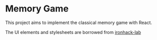 # Memory Game

This project aims to implement the classical memory game with React.

The UI elements and stylesheets are borrowed from [ironhack-lab](https://github.com/ironhack-labs/lab-javascript-memory-game)
